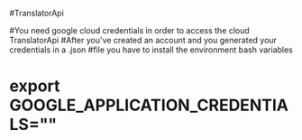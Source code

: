 #TranslatorApi

#You need google cloud credentials in order to access the cloud TranslatorApi
#After you've created an account and you generated your credentials in a .json
#file you have to install the environment bash variables


# export GOOGLE_APPLICATION_CREDENTIALS=""
